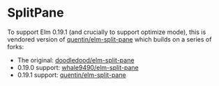# SplitPane

To support Elm 0.19.1 (and crucially to support optimize mode), this is
vendored version of [quentin/elm-split-pane](https://github.com/quentin/elm-split-pane) which builds on a series of forks:

- The original: [doodledood/elm-split-pane](https://github.com/doodledood/elm-split-pane)
- 0.19.0 support: [whale9490/elm-split-pane](https://github.com/whale9490/elm-split-pane)
- 0.19.1 support: [quentin/elm-split-pane](https://github.com/quentin/elm-split-pane)
